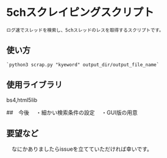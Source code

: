 # 5chスクレイピングスクリプト
	ログ速でスレッドを検索し、5chスレッドのレスを取得するスクリプトです。

## 使い方
	`python3 scrap.py "kyeword" output_dir/output_file_name`

## 使用ライブラリ
 bs4,html5lib

##　今後
　・細かい検索条件の設定
　・GUI版の用意

## 要望など
　なにかありましたらissueを立てていただければ幸いです。
